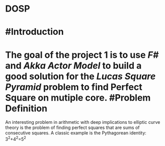 # DOSP
#Introduction
====
The goal of the project 1 is to use _F#_ and _Akka Actor Model_ to build a good solution for the _Lucas Square Pyramid_ problem to find __Perfect Square__ on mutiple core.
#Problem Definition
====
An interesting problem in arithmetic with deep implications to elliptic curve theory is the problem of finding perfect squares that are sums of consecutive squares. A classic example is the Pythagorean identity:<br>
3<sup>2</sup>+4<sup>2</sup>=5<sup>2</sup>

